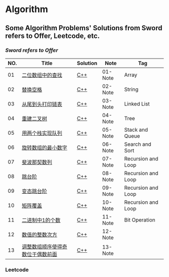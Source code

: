 # Algorithm

## Some Algorithm Problems' Solutions from Sword refers to Offer, Leetcode, etc. 

### ***Sword refers to Offer***


| NO. | Title | Solution | Note | Tag |
| --- | ----- | -------- | ---- | --- |
| 01 | [二位数组中的查找](https://www.nowcoder.com/practice/abc3fe2ce8e146608e868a70efebf62e?tpId=13&tqId=11154&tPage=1&rp=1&ru=/ta/coding-interviews&qru=/ta/coding-interviews/question-ranking) | [C++](./SwordRefersToOffer/01-二维数组查找/1.cpp)| 01-Note | Array |
| 02 | [替换空格](https://www.nowcoder.com/practice/4060ac7e3e404ad1a894ef3e17650423?tpId=13&tqId=11155&tPage=1&rp=1&ru=/ta/coding-interviews&qru=/ta/coding-interviews/question-ranking) | [C++](./SwordRefersToOffer/02-替换空格/2.cpp)| 02-Note | String |
| 03 | [从尾到头打印链表](https://www.nowcoder.com/practice/d0267f7f55b3412ba93bd35cfa8e8035?tpId=13&tqId=11156&rp=1&ru=/ta/coding-interviews&qru=/ta/coding-interviews/question-ranking) | [C++](./SwordRefersToOffer/03-从尾到头打印链表/3.cpp)| 03-Note | Linked List |
| 04 | [重建二叉树](https://www.nowcoder.com/practice/8a19cbe657394eeaac2f6ea9b0f6fcf6?tpId=13&tqId=11157&rp=1&ru=/ta/coding-interviews&qru=/ta/coding-interviews/question-ranking) | [C++](./SwordRefersToOffer/04-重建二叉树/4.cpp)| 04-Note | Tree |
| 05 | [用两个栈实现队列](https://www.nowcoder.com/practice/54275ddae22f475981afa2244dd448c6?tpId=13&tqId=11158&rp=1&ru=/ta/coding-interviews&qru=/ta/coding-interviews/question-ranking) | [C++](./SwordRefersToOffer/05-用两个栈实现队列/5.cpp)| 05-Note | Stack and Queue |
| 06 | [旋转数组的最小数字](https://www.nowcoder.com/practice/9f3231a991af4f55b95579b44b7a01ba?tpId=13&tqId=11159&rp=1&ru=/ta/coding-interviews&qru=/ta/coding-interviews/question-ranking) | [C++](./SwordRefersToOffer/06-旋转数组的最小数字/6.cpp)| 06-Note | Search and Sort |
| 07 | [斐波那契数列](https://www.nowcoder.com/practice/c6c7742f5ba7442aada113136ddea0c3?tpId=13&tqId=11160&rp=1&ru=/ta/coding-interviews&qru=/ta/coding-interviews/question-ranking) | [C++](./SwordRefersToOffer/07-斐波那契数列/7.cpp)| 07-Note | Recursion and Loop |
| 08 | [跳台阶](https://www.nowcoder.com/practice/8c82a5b80378478f9484d87d1c5f12a4?tpId=13&tqId=11161&rp=1&ru=/ta/coding-interviews&qru=/ta/coding-interviews/question-ranking) | [C++](./SwordRefersToOffer/08-跳台阶/8.cpp)| 08-Note | Recursion and Loop |
| 09 | [变态跳台阶](https://www.nowcoder.com/practice/22243d016f6b47f2a6928b4313c85387?tpId=13&tqId=11162&rp=1&ru=/ta/coding-interviews&qru=/ta/coding-interviews/question-ranking) | [C++](./SwordRefersToOffer/09-变态跳台阶/9.cpp)| 09-Note | Recursion and Loop |
| 10 | [矩阵覆盖](https://www.nowcoder.com/practice/72a5a919508a4251859fb2cfb987a0e6?tpId=13&tqId=11163&rp=1&ru=/ta/coding-interviews&qru=/ta/coding-interviews/question-ranking) | [C++](./SwordRefersToOffer/10-矩阵覆盖/10.cpp)| 10-Note | Recursion and Loop |
| 11 | [二进制中1的个数](https://www.nowcoder.com/practice/8ee967e43c2c4ec193b040ea7fbb10b8?tpId=13&tqId=11164&rp=1&ru=/ta/coding-interviews&qru=/ta/coding-interviews/question-ranking) | [C++](./SwordRefersToOffer/11-二进制中1的个数/11.cpp)| 11-Note | Bit Operation |
| 12 | [数值的整数次方](https://www.nowcoder.com/practice/1a834e5e3e1a4b7ba251417554e07c00?tpId=13&tqId=11165&rp=1&ru=/ta/coding-interviews&qru=/ta/coding-interviews/question-ranking) | [C++](./SwordRefersToOffer/12-数值的整数次方/12.cpp)| 12-Note |  |
| 13 | [调整数组顺序使得奇数位于偶数前面](https://www.nowcoder.com/practice/beb5aa231adc45b2a5dcc5b62c93f593?tpId=13&tqId=11166&rp=1&ru=/ta/coding-interviews&qru=/ta/coding-interviews/question-ranking) | [C++](./SwordRefersToOffer/13-调整数组顺序使得奇数位于偶数前面/13.cpp)| 13-Note |  |



















### **Leetcode**


